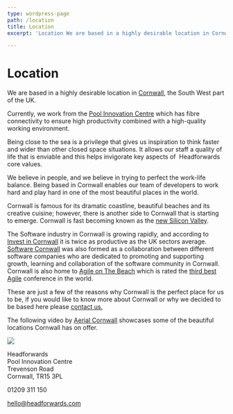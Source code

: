 ```yaml
---
type: wordpress-page
path: /location
title: Location
excerpt: 'Location We are based in a highly desirable location in Cornwall, the South West part of the UK. Currently, we work from the Pool Innovation Centre which has fibre connectivity to ensure high productivity combined with a high-quality working environment. Being close to the sea is a privilege that gives us inspiration to think faster …'

---
```

Location
========

We are based in a highly desirable location in [Cornwall](http://www.lonelyplanet.com/england/southwest-england/cornwall), the South West part of the UK.

Currently, we work from the [Pool Innovation Centre](http://www.cornwallinnovation.co.uk/pool-innovation-centre) which has fibre connectivity to ensure high productivity combined with a high-quality working environment.

Being close to the sea is a privilege that gives us inspiration to think faster and wider than other closed space situations. It allows our staff a quality of life that is enviable and this helps invigorate key aspects of  Headforwards core values.

We believe in people, and we believe in trying to perfect the work-life balance. Being based in Cornwall enables our team of developers to work hard and play hard in one of the most beautiful places in the world.

Cornwall is famous for its dramatic coastline, beautiful beaches and its creative cuisine; however, there is another side to Cornwall that is starting to emerge. Cornwall is fast becoming known as the [new Silicon Valley](https://medium.com/@denizergurel/can-cornwall-be-the-next-silicon-valley-67b02568e39).

The Software industry in Cornwall is growing rapidly, and according to [Invest in Cornwall](http://www.investincornwall.com/key-sectors/tech-and-creative/software-design-marketing-and-media/) it is twice as productive as the UK sectors average.  
[Software Cornwall](http://www.softwarecornwall.org/) was also formed as a collaboration between different software companies who are dedicated to promoting and supporting growth, learning and collaboration of the software community in Cornwall.  
Cornwall is also home to [Agile on The Beach](http://agileonthebeach.com/) which is rated the [third best Agile](http://softwaredevelopmenttoday.com/2015/01/the-top-50-agile-conferences-including-lean-kanba-scrum/) conference in the world.

These are just a few of the reasons why Cornwall is the perfect place for us to be, if you would like to know more about Cornwall or why we decided to be based here please [contact us.](http://www.headforwards.com/contact/)

The following video by [Aerial Cornwall](http://aerialcornwall.com/) showcases some of the beautiful locations Cornwall has on offer.

![](//headforwards.com/wp-content/uploads/2012/06/aerial-cornwa-lifestyle-thumbnail.jpg)

Headforwards  
Pool Innovation Centre  
Trevenson Road  
Cornwall, TR15 3PL

01209 311 150

[hello@headforwards.com](mailto:hello@headforwards.com)

